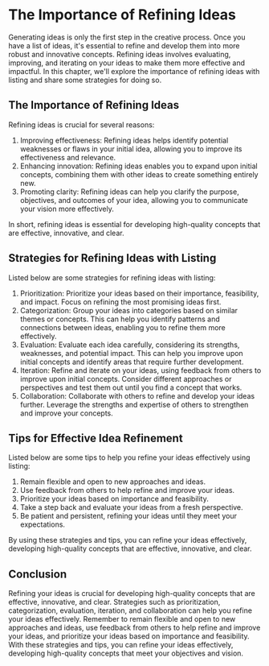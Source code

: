 The Importance of Refining Ideas
=======================================================================================

Generating ideas is only the first step in the creative process. Once you have a list of ideas, it's essential to refine and develop them into more robust and innovative concepts. Refining ideas involves evaluating, improving, and iterating on your ideas to make them more effective and impactful. In this chapter, we'll explore the importance of refining ideas with listing and share some strategies for doing so.

The Importance of Refining Ideas
--------------------------------

Refining ideas is crucial for several reasons:

1. Improving effectiveness: Refining ideas helps identify potential weaknesses or flaws in your initial idea, allowing you to improve its effectiveness and relevance.
2. Enhancing innovation: Refining ideas enables you to expand upon initial concepts, combining them with other ideas to create something entirely new.
3. Promoting clarity: Refining ideas can help you clarify the purpose, objectives, and outcomes of your idea, allowing you to communicate your vision more effectively.

In short, refining ideas is essential for developing high-quality concepts that are effective, innovative, and clear.

Strategies for Refining Ideas with Listing
------------------------------------------

Listed below are some strategies for refining ideas with listing:

1. Prioritization: Prioritize your ideas based on their importance, feasibility, and impact. Focus on refining the most promising ideas first.
2. Categorization: Group your ideas into categories based on similar themes or concepts. This can help you identify patterns and connections between ideas, enabling you to refine them more effectively.
3. Evaluation: Evaluate each idea carefully, considering its strengths, weaknesses, and potential impact. This can help you improve upon initial concepts and identify areas that require further development.
4. Iteration: Refine and iterate on your ideas, using feedback from others to improve upon initial concepts. Consider different approaches or perspectives and test them out until you find a concept that works.
5. Collaboration: Collaborate with others to refine and develop your ideas further. Leverage the strengths and expertise of others to strengthen and improve your concepts.

Tips for Effective Idea Refinement
----------------------------------

Listed below are some tips to help you refine your ideas effectively using listing:

1. Remain flexible and open to new approaches and ideas.
2. Use feedback from others to help refine and improve your ideas.
3. Prioritize your ideas based on importance and feasibility.
4. Take a step back and evaluate your ideas from a fresh perspective.
5. Be patient and persistent, refining your ideas until they meet your expectations.

By using these strategies and tips, you can refine your ideas effectively, developing high-quality concepts that are effective, innovative, and clear.

Conclusion
----------

Refining your ideas is crucial for developing high-quality concepts that are effective, innovative, and clear. Strategies such as prioritization, categorization, evaluation, iteration, and collaboration can help you refine your ideas effectively. Remember to remain flexible and open to new approaches and ideas, use feedback from others to help refine and improve your ideas, and prioritize your ideas based on importance and feasibility. With these strategies and tips, you can refine your ideas effectively, developing high-quality concepts that meet your objectives and vision.
